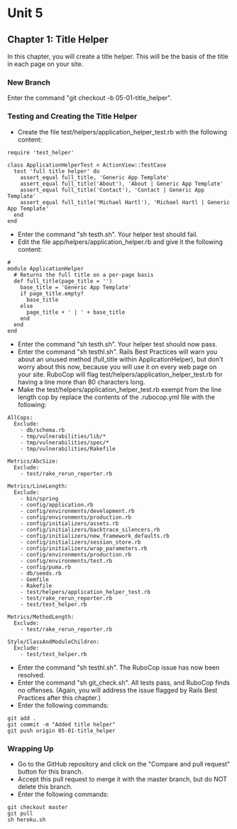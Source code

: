 # Unit 5
## Chapter 1: Title Helper
In this chapter, you will create a title helper.  This will be the basis of the title in each page on your site.

### New Branch
Enter the command "git checkout -b 05-01-title_helper".

### Testing and Creating the Title Helper
* Create the file test/helpers/application_helper_test.rb with the following content:
```
require 'test_helper'

class ApplicationHelperTest < ActionView::TestCase
  test 'full title helper' do
    assert_equal full_title, 'Generic App Template'
    assert_equal full_title('About'), 'About | Generic App Template'
    assert_equal full_title('Contact'), 'Contact | Generic App Template'
    assert_equal full_title('Michael Hartl'), 'Michael Hartl | Generic App Template'
  end
end
```
* Enter the command "sh testh.sh".  Your helper test should fail.
* Edit the file app/helpers/application_helper.rb and give it the following content:
```
#
module ApplicationHelper
  # Returns the full title on a per-page basis
  def full_title(page_title = '')
    base_title = 'Generic App Template'
    if page_title.empty?
      base_title
    else
      page_title + ' | ' + base_title
    end
  end
end
```
* Enter the command "sh testh.sh".  Your helper test should now pass.
* Enter the command "sh testhl.sh".  Rails Best Practices will warn you about an unused method (full_title within ApplicationHelper), but don't worry about this now, because you will use it on every web page on your site.  RuboCop will flag test/helpers/application_helper_test.rb for having a line more than 80 characters long. 
* Make the test/helpers/application_helper_test.rb exempt from the line length cop by replace the contents of the .rubocop.yml file with the following:
```
AllCops:
  Exclude:
    - db/schema.rb
    - tmp/vulnerabilities/lib/*
    - tmp/vulnerabilities/spec/*
    - tmp/vulnerabilities/Rakefile

Metrics/AbcSize:
  Exclude:
    - test/rake_rerun_reporter.rb

Metrics/LineLength:
  Exclude:
    - bin/spring
    - config/application.rb
    - config/environments/development.rb
    - config/environments/production.rb
    - config/initializers/assets.rb
    - config/initializers/backtrace_silencers.rb
    - config/initializers/new_framework_defaults.rb
    - config/initializers/session_store.rb
    - config/initializers/wrap_parameters.rb
    - config/environments/production.rb
    - config/environments/test.rb
    - config/puma.rb
    - db/seeds.rb
    - Gemfile
    - Rakefile
    - test/helpers/application_helper_test.rb
    - test/rake_rerun_reporter.rb
    - test/test_helper.rb

Metrics/MethodLength:
  Exclude:
    - test/rake_rerun_reporter.rb

Style/ClassAndModuleChildren:
  Exclude:
    - test/test_helper.rb
```
* Enter the command "sh testhl.sh".  The RuboCop issue has now been resolved.
* Enter the command "sh git_check.sh".  All tests pass, and RuboCop finds no offenses.  (Again, you will address the issue flagged by Rails Best Practices after this chapter.)
* Enter the following commands:
```
git add .
git commit -m "Added title helper"
git push origin 05-01-title_helper
```

### Wrapping Up
* Go to the GitHub repository and click on the "Compare and pull request" button for this branch.
* Accept this pull request to merge it with the master branch, but do NOT delete this branch.
* Enter the following commands:
```
git checkout master
git pull
sh heroku.sh
```

